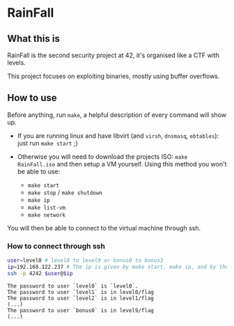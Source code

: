 # RainFall

## What this is

RainFall is the second security project at 42, it's organised like a CTF with levels.

This project focuses on exploiting binaries, mostly using buffer overflows.

## How to use

Before anything, run `make`, a helpful description of every command will show up.

* If you are running linux and have libvirt (and `virsh`, `dnsmasq`, `ebtables`): just run `make start` ;)

* Otherwise you will need to download the projects ISO: `make RainFall.iso` and then setup a VM yourself.
Using this method you won't be able to use:
  * `make start`
  * `make stop` / `make shutdown`
  * `make ip`
  * `make list-vm`
  * `make network`

You will then be able to connect to the virtual machine through ssh.

### How to connect through ssh

```bash
user=level0 # level0 to level9 or bonus0 to bonus3
ip=192.168.122.237 # The ip is given by make start, make ip, and by the VM itself when it starts
ssh -p 4242 $user@$ip
```

```raw
The password to user `level0` is `level0`.
The password to user `level1` is in level0/flag
The password to user `level2` is in level1/flag
(...)
The password to user `bonus0` is in level9/flag
(...)
```
